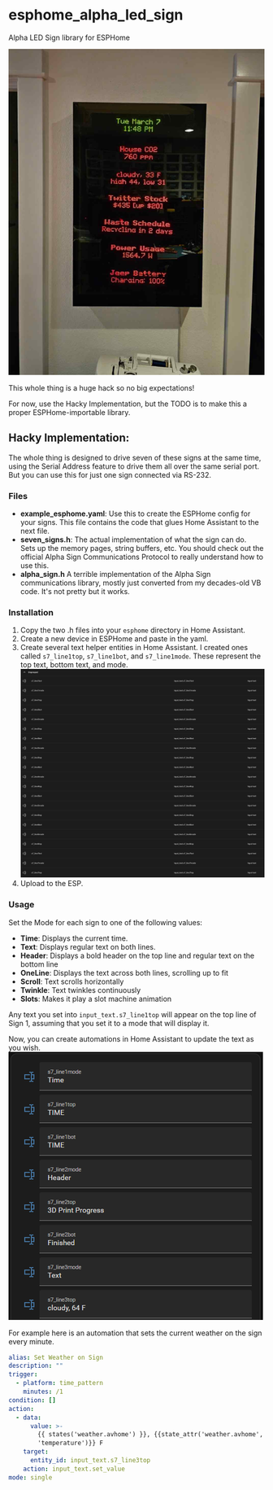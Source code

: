 # esphome_alpha_led_sign
Alpha LED Sign library for ESPHome

![demo.jpg](demo.jpg)

This whole thing is a huge hack so no big expectations!

For now, use the Hacky Implementation, but the TODO is to make this a proper ESPHome-importable library.

## Hacky Implementation:

The whole thing is designed to drive seven of these signs at the same time, using the Serial Address 
feature to drive them all over the same serial port.  But you can use this for just one sign 
connected via RS-232.

### Files

- **example_esphome.yaml**: Use this to create the ESPHome config for your signs. 
This file contains the code that glues Home Assistant to the next file. 
- **seven_signs.h**: The actual implementation of what the sign can do.  
Sets up the memory pages, string buffers, etc.  You should check out the official
Alpha Sign Communications Protocol to really understand how to use this.
- **alpha_sign.h** A terrible implementation of the Alpha Sign communications library, 
mostly just converted from my decades-old VB code.  It's not pretty but it works.

### Installation
1. Copy the two .h files into your `esphome` directory in Home Assistant.
2. Create a new device in ESPHome and paste in the yaml.
3. Create several text helper entities in Home Assistant. 
I created ones called `s7_line1top`, `s7_line1bot`, and `s7_line1mode`.
These represent the top text, bottom text, and mode.
![example.png](hacky_implementation%2Fexample.png)
1. Upload to the ESP.

### Usage

Set the Mode for each sign to one of the following values:

-  **Time**: Displays the current time.
-  **Text**: Displays regular text on both lines. 
-  **Header**: Displays a bold header on the top line and regular text on the bottom line 
-  **OneLine**: Displays the text across both lines, scrolling up to fit
-  **Scroll**: Text scrolls horizontally
-  **Twinkle**: Text twinkles continuously
-  **Slots**: Makes it play a slot machine animation 

Any text you set into `input_text.s7_line1top` will appear on the top line of Sign 1, 
assuming that you set it to a mode that will display it.

Now, you can create automations in Home Assistant to update the text as you wish.
![example2.png](hacky_implementation%2Fexample2.png)

For example here is an automation that sets the current weather on the sign every minute.
```yaml
alias: Set Weather on Sign
description: ""
trigger:
  - platform: time_pattern
    minutes: /1
condition: []
action:
  - data:
      value: >-
        {{ states('weather.avhome') }}, {{state_attr('weather.avhome',
        'temperature')}} F
    target:
      entity_id: input_text.s7_line3top
    action: input_text.set_value
mode: single
```